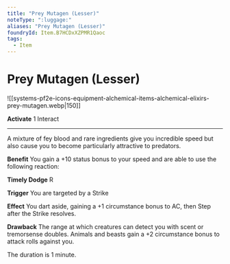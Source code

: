 ```yaml
---
title: "Prey Mutagen (Lesser)"
noteType: ":luggage:"
aliases: "Prey Mutagen (Lesser)"
foundryId: Item.B7HCDxXZPMR1Qaoc
tags:
  - Item
---
```


# Prey Mutagen (Lesser)
![[systems-pf2e-icons-equipment-alchemical-items-alchemical-elixirs-prey-mutagen.webp|150]]

**Activate** 1 Interact

* * *

A mixture of fey blood and rare ingredients give you incredible speed but also cause you to become particularly attractive to predators.

**Benefit** You gain a +10 status bonus to your speed and are able to use the following reaction:

**Timely Dodge** R

**Trigger** You are targeted by a Strike

**Effect** You dart aside, gaining a +1 circumstance bonus to AC, then Step after the Strike resolves.

**Drawback** The range at which creatures can detect you with scent or tremorsense doubles. Animals and beasts gain a +2 circumstance bonus to attack rolls against you.

The duration is 1 minute.
